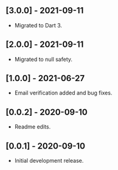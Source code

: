 ## [3.0.0] - 2021-09-11

* Migrated to Dart 3.


## [2.0.0] - 2021-09-11

* Migrated to null safety.

## [1.0.0] - 2021-06-27

* Email verification added and bug fixes.

## [0.0.2] - 2020-09-10

* Readme edits.

## [0.0.1] - 2020-09-10

* Initial development release.
